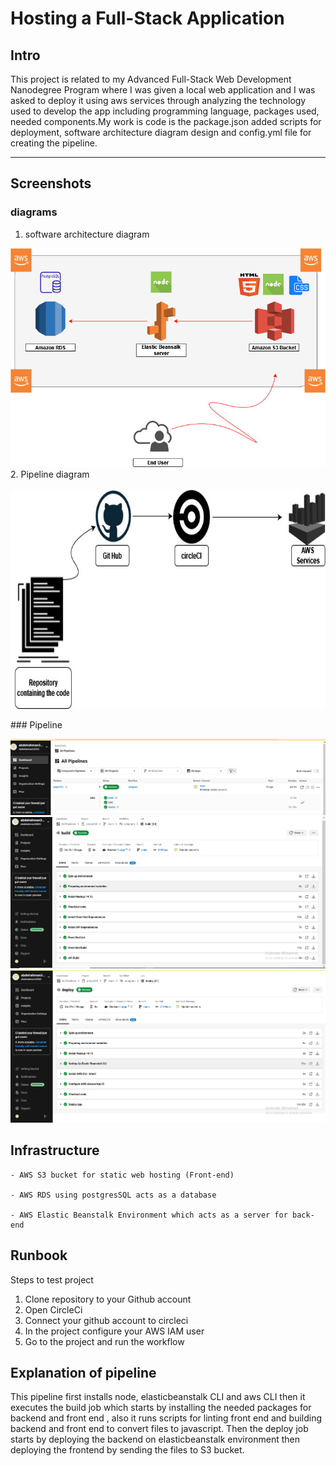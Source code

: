 # Hosting a Full-Stack Application
## Intro

   This project is related to my Advanced Full-Stack Web Development Nanodegree Program where I was given a local web application and I was asked to deploy it using aws 
   services through analyzing the technology used to develop the app including programming language, packages used, needed components.My work is code is the package.json 
   added scripts for deployment, software architecture diagram design and config.yml file for creating the pipeline. 

---

## Screenshots
### diagrams
1. software architecture diagram
<p float="left">
  <img src="https://github.com/abdelrahman32002/Web-App-Deployment/blob/main/screenshots/architecture-diagram.jpg?raw=true" width="700" height="350" />
   2. Pipeline diagram
  <br></br>
 
 <img src="https://github.com/abdelrahman32002/Web-App-Deployment/blob/main/screenshots/pipline.jpg?raw=true" width="700" height="350" />
 
</p>
### Pipeline
<p float="left">
  <img src="https://github.com/abdelrahman32002/Web-App-Deployment/blob/main/screenshots/sub1.png?raw=true" />
 <img src="https://github.com/abdelrahman32002/Web-App-Deployment/blob/main/screenshots/sub2.png?raw=true" />
  <img src="https://github.com/abdelrahman32002/Web-App-Deployment/blob/main/screenshots/sub3.png?raw=true" />
  </p>
  
  




## Infrastructure

```
- AWS S3 bucket for static web hosting (Front-end)

- AWS RDS using postgresSQL acts as a database

- AWS Elastic Beanstalk Environment which acts as a server for back-end

```

## Runbook

Steps to test project

1. Clone repository to your Github account
1. Open CircleCi
1. Connect your github account to circleci
1. In the project configure your AWS IAM user
1. Go to the project and run the workflow


## Explanation of pipeline

This pipeline first installs node, elasticbeanstalk CLI and aws CLI then it executes the build job which starts by installing the needed packages for backend and front end , also it runs scripts for linting front end and building backend and front end to convert files to javascript. Then the deploy job starts by deploying the backend  on elasticbeanstalk environment then deploying the frontend by sending the files to S3 bucket.



